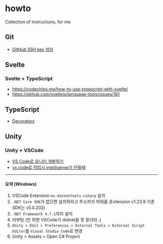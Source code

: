 # howto
Collection of instructions, for me
## Git
- [GitHub SSH key 생성](https://syung05.tistory.com/20)
## Svelte
### Svelte + TypeScript
- https://codechips.me/how-to-use-typescript-with-svelte/
- https://github.com/sveltejs/language-tools/issues/161
## TypeScript
- [Decorators](https://coryrylan.com/blog/introduction-to-typescript-property-decorators)
## Unity
### Unity + VSCode
- [VS Code로 유니티 개발하기](https://www.androidhuman.com/2020-09-14-unity_with_vscode)
- [vs code로 작업시 intellisense가 안될때](https://velog.io/@ww9986/unity-vs-code%EB%A1%9C-%EC%9E%91%EC%97%85%EC%8B%9C-intellisense%EA%B0%80-%EC%95%88%EB%90%A0%EB%95%8C)
---
#### 요약 (Windows)
1. VSCode Extension `ms-dotnettools.csharp` 설치
2. `.NET Core SDK`가 없으면 설치하라고 주소까지 띄워줌 (Extension v1.23.9 기준 SDK는 v5.0.202)
3. `.NET Framework 4.7.1`까지 설치
4. 리부팅 (안 하면 VSCode가 dotnet을 못 찾더라..)
5. `Unity > Edit > Preferences > External Tools > External Script Editor`를 `Visual Studio Code`로 변경
6. Unity > Assets > Open C# Project
